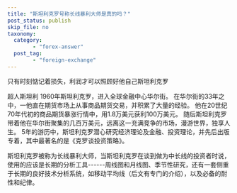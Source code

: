 ```yaml
---
title: "斯坦利克罗号称长线暴利大师是真的吗？"
post_status: publish
skip_file: no
taxonomy:
  category:
        - "forex-answer"
  post_tag:
        - "foreign-exchange"
---
```


只有时刻惦记着损失，利润才可以照顾好他自己斯坦利克罗

超人斯坦利 1960年斯坦利克罗，进入全球金融中心华尔街。 在华尔街的33年之中，一他直在期货市场上从事商品期货交易，并积累了大量的经验。 他在20世纪70年代初的商品期货暴涨行情中，用1.8万美元获利100万美元。 随后斯坦利克罗带着他在华尔街聚集的几百万美元，远离这一充满竞争的市场，漫游世界，独享人生。 5年的游历中，斯坦利克罗潜心研究经济理论及金融、投资理论，并先后出版专着，其中最著名的是《克罗谈投资策略》。

斯坦利克罗被称为长线暴利大师，当斯坦利克罗在谈到做为中长线的投资者时说，使用的应该是长期的分析工具------周线图和月线图、季节性研究，还有一套侧重于长期的良好技术分析系统，如移动平均线（后文有专门的介绍），以及必备的耐性和纪侓。
